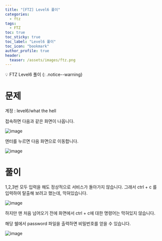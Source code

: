 ```yaml
---
title: "[FTZ] Level6 풀이"
categories:
  - ftz
tags:
  - FTZ
toc: true
toc_sticky: true
toc_label: "Level6 풀이"
toc_icon: "bookmark"
author_profile: true
header:
  teaser: /assets/images/ftz.png
---
```


💡 FTZ Level6 풀이
{: .notice--warning}


# 문제

계정 : level6/what the hell

접속하면 다음과 같은 화면이 나옵니다.

![image](https://user-images.githubusercontent.com/33647663/167299525-d443ec8e-78a2-41d1-8fcb-a5cceb43ba29.png)

엔터를 누르면 다음 화면으로 이동합니다.

![image](https://user-images.githubusercontent.com/33647663/167299567-cc26fc3a-43ce-47eb-b2b3-f2621adc4eee.png)

# 풀이

1,2,3번 모두 입력을 해도 정상적으로 서비스가 돌아가지 않습니다. 그래서 ctrl + c 를 입력하여 탈출해 보려고 했는데, 막혀있습니다.

![image](https://user-images.githubusercontent.com/33647663/167299605-069789b0-eb0b-4f25-b1fb-126b715d0edd.png)

하지만 맨 처음 넘어오기 전에 화면에서 ctrl + c에 대한 명령어는 막혀있지 않습니다. 

해당 쉘에서 password 파일을 출력하면 비밀번호를 얻을 수 있습니다.

![image](https://user-images.githubusercontent.com/33647663/167299717-76265786-67ca-4df8-a0b5-6e4a5207fa92.png)



